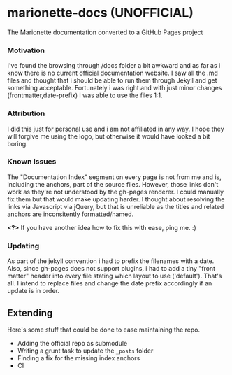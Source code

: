 marionette-docs (UNOFFICIAL) 
============================

The Marionette documentation converted to a GitHub Pages project

### Motivation

I've found the browsing through /docs folder a bit awkward and as far as i know
there is no current official documentation website. I saw all the .md files 
and thought that i should be able to run them through Jekyll and get something
acceptable. Fortunately i was right and with just minor changes (frontmatter,date-prefix) 
i was able to use the files 1:1.

### Attribution

I did this just for personal use and i am not affiliated in any way. I hope they 
will forgive me using the logo, but otherwise it would have looked a bit boring.

### Known Issues

The "Documentation Index" segment on every page is not from me and is, including the
anchors, part of the source files. However, those links don't work as they're not
understood by the gh-pages renderer. I could manually fix them but that would make
updating harder. I thought about resolving the links via Javascript via jQuery, but 
that is unreliable as the titles and related anchors are inconsitently formatted/named.

**<?>** If you have another idea how to fix this with ease, ping me. :)

### Updating

As part of the jekyll convention i had to prefix the filenames with a date. Also, since
gh-pages does not support plugins, i had to add a tiny "front matter" header into every file
stating which layout to use ('default'). That's all. I intend to replace files and change 
the date prefix accordingly if an update is in order. 

## Extending

Here's some stuff that could be done to ease maintaining the repo.

- Adding the official repo as submodule
- Writing a grunt task to update the `_posts` folder
- Finding a fix for the missing index anchors
- CI

